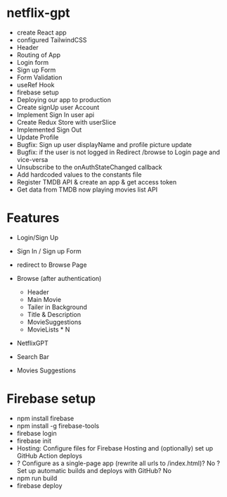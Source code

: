  # netflix-gpt

 - create React app
 - configured TailwindCSS
 - Header
 - Routing of App
 - Login form
 - Sign up Form
 - Form Validation
 - useRef Hook
 - firebase setup
 - Deploying our app to production
 - Create signUp user Account
 - Implement Sign In user api
 - Create Redux Store with userSlice
 - Implemented Sign Out
 - Update Profile
 - Bugfix: Sign up user displayName and profile picture update
 - Bugfix: if the user is not logged in Redirect /browse to Login page and vice-versa
 - Unsubscribe to the onAuthStateChanged callback
 -  Add hardcoded values to the constants file
 - Register TMDB API & create an app & get access token
 - Get data from TMDB now playing movies list API

# Features 
- Login/Sign Up
 - Sign In / Sign up Form
 - redirect to Browse Page
- Browse (after authentication)
   - Header
   - Main Movie
    - Tailer in Background
    - Title & Description 
    - MovieSuggestions
     - MovieLists * N

- NetflixGPT
 - Search Bar
 - Movies Suggestions     



# Firebase setup

- npm install firebase
- npm install -g firebase-tools
- firebase login
- firebase init 
 -  Hosting: Configure files
    for Firebase Hosting and (optionally) set up GitHub Action deploys
 -  ? Configure as a single-page app (rewrite all urls to /index.html)? No
    ? Set up automatic builds and deploys with GitHub? No
- npm run build    
- firebase deploy